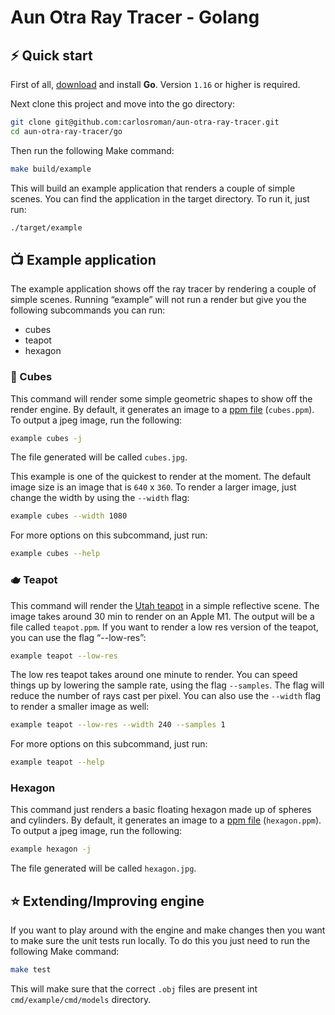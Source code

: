 # Aun Otra Ray Tracer - Golang

## ⚡️ Quick start

First of all, [download](https://golang.org/dl/) and install **Go**. Version `1.16` or higher is required.

Next clone this project and move into the go directory:

```bash
git clone git@github.com:carlosroman/aun-otra-ray-tracer.git
cd aun-otra-ray-tracer/go
```

Then run the following Make command:

```bash
make build/example
```

This will build an example application that renders a couple of simple scenes.
You can find the application in the target directory.
To run it, just run:

```bash
./target/example
```

## 📺 Example application

The example application shows off the ray tracer by rendering a couple of simple scenes.
Running “example” will not run a render but give you the following subcommands you can run:

* cubes
* teapot
* hexagon

### 🎲 Cubes

This command will render some simple geometric shapes to show off the render engine.
By default, it generates an image to a [ppm file](https://en.wikipedia.org/wiki/Netpbm) (`cubes.ppm`).
To output a jpeg image, run the following:

```bash
example cubes -j
```

The file generated will be called `cubes.jpg`. 

This example is one of the quickest to render at the moment.
The default image size is an image that is `640` x `360`.
To render a larger image, just change the width by using the `--width` flag:

```bash
example cubes --width 1080
```

For more options on this subcommand, just run:

```bash
example cubes --help
```

### 🫖 Teapot

This command will render the [Utah teapot](https://en.wikipedia.org/wiki/Utah_teapot) in a simple reflective scene.
The image takes around 30 min to render on an Apple M1. The output will be a file called `teapot.ppm`.
If you want to render a low res version of the teapot, you can use the flag “--low-res”:

```bash
example teapot --low-res
```

The low res teapot takes around one minute to render.
You can speed things up by lowering the sample rate, using the flag `--samples`.
The flag will reduce the number of rays cast per pixel.
You can also use the `--width` flag to render a smaller image as well:

```bash
example teapot --low-res --width 240 --samples 1
```

For more options on this subcommand, just run:

```bash
example teapot --help
```

### Hexagon

This command just renders a basic floating hexagon made up of spheres and cylinders.
By default, it generates an image to a [ppm file](https://en.wikipedia.org/wiki/Netpbm) (`hexagon.ppm`).
To output a jpeg image, run the following:

```bash
example hexagon -j
```

The file generated will be called `hexagon.jpg`.

## ⭐️ Extending/Improving engine

If you want to play around with the engine and make changes then you want to make sure the unit tests run locally.
To do this you just need to run the following Make command:

```bash
make test
```

This will make sure that the correct `.obj` files are present int `cmd/example/cmd/models` directory.
